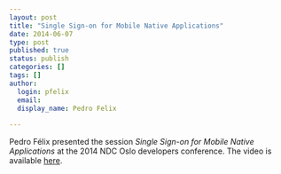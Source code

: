 ```yaml
---
layout: post
title: "Single Sign-on for Mobile Native Applications"
date: 2014-06-07
type: post
published: true
status: publish
categories: []
tags: []
author:
  login: pfelix
  email: 
  display_name: Pedro Felix
  
---
```


Pedro Félix presented the session _Single Sign-on for Mobile Native Applications_ at the 2014 NDC Oslo developers conference.
The video is available [here](https://vimeo.com/97349269).
